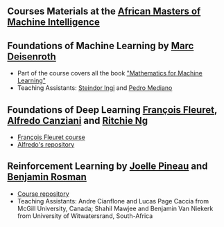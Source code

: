 ## Courses Materials at the [African Masters of Machine Intelligence](https://aimsammi.org)

## Foundations of Machine Learning by [Marc Deisenroth](https://sites.google.com/view/marcdeisenroth)
* Part of the course covers all the book ["Mathematics for Machine Learning"](https://mml-book.github.io/) 
* Teaching Assistants: [Steindor Ingi](https://www.linkedin.com/in/steindorsaemundsson/?originalSubdomain=uk) and  [Pedro Mediano](https://www.doc.ic.ac.uk/~pam213/)
## Foundations of Deep Learning [François Fleuret](https://www.idiap.ch/~fleuret/), [Alfredo Canziani](https://github.com/Atcold) and [Ritchie Ng](https://www.ritchieng.com/)
* [François Fleuret course](https://fleuret.org/ammi-2018/)
* [Alfredo's repository](https://github.com/Atcold/pytorch-Deep-Learning-Minicourse)

## Reinforcement Learning by [Joelle Pineau](https://research.fb.com/people/pineau-joelle/) and [Benjamin Rosman](https://www.benjaminrosman.com/)
* [Course repository](https://github.com/andrecianflone/rl_at_ammi)
* Teaching Assistants: Andre Cianflone and Lucas Page Caccia from McGill University, Canada; Shahil Mawjee and Benjamin Van Niekerk from University of Witwatersrand, South-Africa
